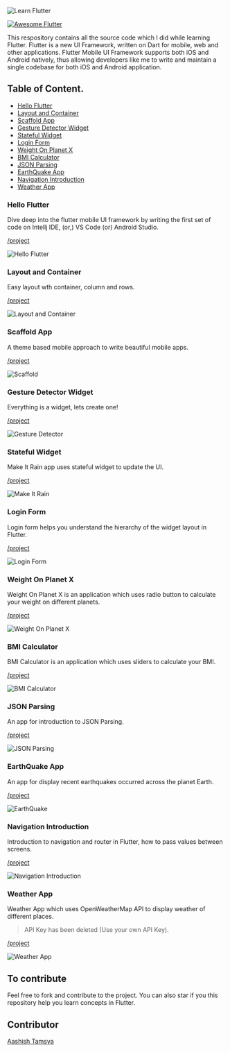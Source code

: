 ![Learn Flutter](/resources/cover_100.png "Learn Flutter")

<!-- # Learn Flutter -->

<a href="https://github.com/Solido/awesome-flutter">
   <img alt="Awesome Flutter" src="https://img.shields.io/badge/Awesome-Flutter-blue.svg?longCache=true&style=flat-square" />
</a>

This respository contains all the source code which I did while learning Flutter. Flutter is a new UI Framework, written on Dart for mobile, web and other applications. Flutter Mobile UI Framework supports both iOS and Android natively, thus allowing developers like me to write and maintain a single codebase for both iOS and Android application.

## Table of Content.

 - [Hello Flutter](#hello-flutter)
 - [Layout and Container](#layout-and-container)
 - [Scaffold App](#scaffold-app)
 - [Gesture Detector Widget](#gesture-detector-widget)
 - [Stateful Widget](#stateful-widget)
 - [Login Form](#login-form)
 - [Weight On Planet X](#weight-on-planet-x)
 - [BMI Calculator](#bmi-calculator)
 - [JSON Parsing](#json-parsing)
 - [EarthQuake App](#earthquake-app)
 - [Navigation Introduction](#navigation-introduction)
 - [Weather App](#weather-app)
 
### Hello Flutter

Dive deep into the flutter mobile UI framework by writing the first set of code on Intellj IDE, (or,) VS Code (or) Android Studio.

[/project](/first_flutter_app)

![Hello Flutter](/resources/welcome_home.png "Hello Flutter")

### Layout and Container

Easy layout wth container, column and rows.

[/project](/intro_layouts_containers)

![Layout and Container](/resources/layout_container.png "Layout and Container")

### Scaffold App

A theme based mobile approach to write beautiful mobile apps.

[/project](/intro_scaffold)

![Scaffold](/resources/scaffold.png "Scaffold")

### Gesture Detector Widget

Everything is a widget, lets create one!

[/project](/gesture_detector)

![Gesture Detector](/resources/gesture_detector.png "Gesture Detector")

### Stateful Widget

Make It Rain app uses stateful widget to update the UI.

[/project](/make_it_rain)

![Make It Rain](/resources/make_it_rain.png "Make It Rain")

### Login Form

Login form helps you understand the hierarchy of the widget layout in Flutter.

[/project](/login_app)

![Login Form](/resources/login_form.png "Login Form")

### Weight On Planet X

Weight On Planet X is an application which uses radio button to calculate your weight on different planets.

[/project](/weight_on_planet_x)

![Weight On Planet X](/resources/weight_on_planet_x.png "Weight On Planet X")

### BMI Calculator

BMI Calculator is an application which uses sliders to calculate your BMI.

[/project](/bmi_calculator)

![BMI Calculator](/resources/bmi_calculator.png "BMI Calculator")

### JSON Parsing

An app for introduction to JSON Parsing.

[/project](/introparse)

![JSON Parsing](/resources/intro_parse.png "JSON Parsing")

### EarthQuake App

An app for display recent earthquakes occurred across the planet Earth.

[/project](/quake_app)

![EarthQuake](/resources/earthquake.png "EarthQuake")

### Navigation Introduction

Introduction to navigation and router in Flutter, how to pass values between screens.

[/project](/navigation_intro)

![Navigation Introduction](/resources/navigation_intro.png "Navigation Introduction")

### Weather App

Weather App which uses OpenWeatherMap API to display weather of different places.

> API Key has been deleted (Use your own API Key).

[/project](/weather_app)

![Weather App](/resources/weather_app.png "Weather App")

## To contribute

Feel free to fork and contribute to the project. You can also star if you this repository help you learn concepts in Flutter.

## Contributor 

[Aashish Tamsya](https://www.aashishtamsya.com) 